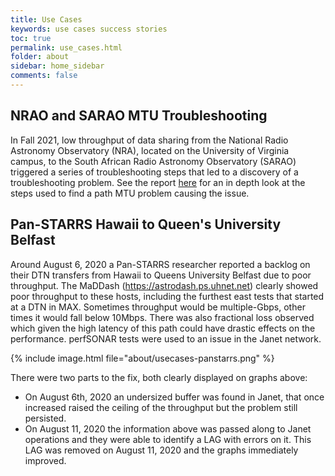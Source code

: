 ```yaml
---
title: Use Cases
keywords: use cases success stories
toc: true
permalink: use_cases.html
folder: about
sidebar: home_sidebar
comments: false
---
```

## NRAO and SARAO MTU Troubleshooting
 In Fall 2021, low throughput of data sharing from the National Radio Astronomy Observatory (NRA), located on the University of Virginia campus, to the South African Radio Astronomy Observatory (SARAO) triggered a series of troubleshooting steps that led to a discovery of a troubleshooting problem. See the report [here](/pdf/usecases-panstarrs.pdf) for an in depth look at the steps used to find a path MTU problem causing the issue. 

## Pan-STARRS Hawaii to Queen's University Belfast
Around August 6, 2020 a Pan-STARRS researcher reported a backlog on their DTN transfers from Hawaii to Queens University Belfast due to poor throughput. The MaDDash (https://astrodash.ps.uhnet.net) clearly showed poor throughput to these hosts, including the furthest east tests that started at a DTN in MAX. Sometimes throughput would be multiple-Gbps, other times it would fall below 10Mbps. There was also fractional loss observed which given the high latency of this path could have drastic effects on the performance. perfSONAR tests were used to an issue in the Janet network.

{% include image.html file="about/usecases-panstarrs.png" %}

There were two parts to the fix, both clearly displayed on graphs above:

- On August 6th, 2020 an undersized buffer was found in Janet, that once increased raised the ceiling of the throughput but the problem still persisted. 
- On August 11, 2020 the information above was passed along to Janet operations and they were able to identify a LAG with errors on it. This LAG was removed on August 11, 2020 and the graphs immediately improved. 

